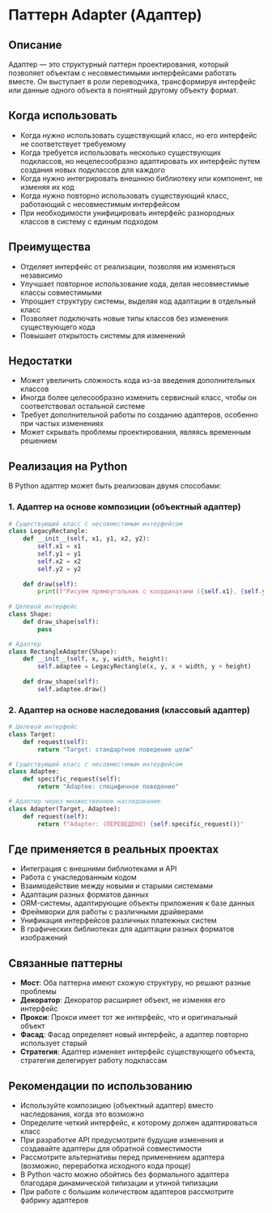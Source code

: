 # Паттерн Adapter (Адаптер)

## Описание

Адаптер — это структурный паттерн проектирования, который позволяет объектам с несовместимыми интерфейсами работать вместе. Он выступает в роли переводчика, трансформируя интерфейс или данные одного объекта в понятный другому объекту формат.

## Когда использовать

- Когда нужно использовать существующий класс, но его интерфейс не соответствует требуемому
- Когда требуется использовать несколько существующих подклассов, но нецелесообразно адаптировать их интерфейс путем создания новых подклассов для каждого
- Когда нужно интегрировать внешнюю библиотеку или компонент, не изменяя их код
- Когда нужно повторно использовать существующий класс, работающий с несовместимым интерфейсом
- При необходимости унифицировать интерфейс разнородных классов в систему с единым подходом

## Преимущества

- Отделяет интерфейс от реализации, позволяя им изменяться независимо
- Улучшает повторное использование кода, делая несовместимые классы совместимыми
- Упрощает структуру системы, выделяя код адаптации в отдельный класс
- Позволяет подключать новые типы классов без изменения существующего кода
- Повышает открытость системы для изменений

## Недостатки

- Может увеличить сложность кода из-за введения дополнительных классов
- Иногда более целесообразно изменить сервисный класс, чтобы он соответствовал остальной системе
- Требует дополнительной работы по созданию адаптеров, особенно при частых изменениях
- Может скрывать проблемы проектирования, являясь временным решением

## Реализация на Python

В Python адаптер может быть реализован двумя способами:

### 1. Адаптер на основе композиции (объектный адаптер)

```python
# Существующий класс с несовместимым интерфейсом
class LegacyRectangle:
    def __init__(self, x1, y1, x2, y2):
        self.x1 = x1
        self.y1 = y1
        self.x2 = x2
        self.y2 = y2
    
    def draw(self):
        print(f"Рисуем прямоугольник с координатами ({self.x1}, {self.y1}) и ({self.x2}, {self.y2})")
        
# Целевой интерфейс
class Shape:
    def draw_shape(self):
        pass

# Адаптер
class RectangleAdapter(Shape):
    def __init__(self, x, y, width, height):
        self.adaptee = LegacyRectangle(x, y, x + width, y + height)
    
    def draw_shape(self):
        self.adaptee.draw()
```

### 2. Адаптер на основе наследования (классовый адаптер)

```python
# Целевой интерфейс
class Target:
    def request(self):
        return "Target: стандартное поведение цели"

# Существующий класс с несовместимым интерфейсом
class Adaptee:
    def specific_request(self):
        return "Adaptee: специфичное поведение"

# Адаптер через множественное наследование
class Adapter(Target, Adaptee):
    def request(self):
        return f"Adapter: (ПЕРЕВЕДЕНО) {self.specific_request()}"
```

## Где применяется в реальных проектах

- Интеграция с внешними библиотеками и API
- Работа с унаследованным кодом
- Взаимодействие между новыми и старыми системами
- Адаптация разных форматов данных
- ORM-системы, адаптирующие объекты приложения к базе данных
- Фреймворки для работы с различными драйверами
- Унификация интерфейсов различных платежных систем
- В графических библиотеках для адаптации разных форматов изображений

## Связанные паттерны

- **Мост**: Оба паттерна имеют схожую структуру, но решают разные проблемы
- **Декоратор**: Декоратор расширяет объект, не изменяя его интерфейс
- **Прокси**: Прокси имеет тот же интерфейс, что и оригинальный объект
- **Фасад**: Фасад определяет новый интерфейс, а адаптер повторно использует старый
- **Стратегия**: Адаптер изменяет интерфейс существующего объекта, стратегия делегирует работу подклассам

## Рекомендации по использованию

- Используйте композицию (объектный адаптер) вместо наследования, когда это возможно
- Определите четкий интерфейс, к которому должен адаптироваться класс
- При разработке API предусмотрите будущие изменения и создавайте адаптеры для обратной совместимости
- Рассмотрите альтернативы перед применением адаптера (возможно, переработка исходного кода проще)
- В Python часто можно обойтись без формального адаптера благодаря динамической типизации и утиной типизации
- При работе с большим количеством адаптеров рассмотрите фабрику адаптеров
